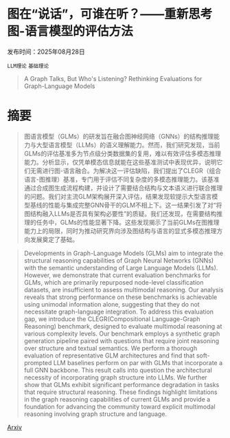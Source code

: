 # 图在“说话”，可谁在听？——重新思考图-语言模型的评估方法

发布时间：2025年08月28日

`LLM理论` `基础理论`

> A Graph Talks, But Who's Listening? Rethinking Evaluations for Graph-Language Models

# 摘要

> 图语言模型（GLMs）的研发旨在融合图神经网络（GNNs）的结构推理能力与大型语言模型（LLMs）的语义理解能力。然而，我们研究发现，当前GLMs的评估基准多为节点级分类数据集的复用，难以有效评估多模态推理能力。分析显示，仅凭单模态信息就能在这些基准测试中表现优异，说明它们无需进行图-语言融合。为解决这一评估缺陷，我们提出了CLEGR（组合语言-图推理）基准，专门用于评估不同复杂度的多模态推理能力。该基准通过合成图生成流程构建，并设计了需要结合结构与文本语义进行联合推理的问题。我们对主流GLM架构展开深入评估，结果发现软提示大型语言模型基线的性能与集成完整GNN骨干的GLM不相上下。这一结果引发了对“将图结构融入LLMs是否具有架构必要性”的质疑。我们还发现，在需要结构推理的任务中，GLMs的性能显著下降。这些发现揭示了当前GLMs在图推理能力上的局限，同时为推动研究界向涉及图结构与语言的显式多模态推理方向发展奠定了基础。

> Developments in Graph-Language Models (GLMs) aim to integrate the structural reasoning capabilities of Graph Neural Networks (GNNs) with the semantic understanding of Large Language Models (LLMs). However, we demonstrate that current evaluation benchmarks for GLMs, which are primarily repurposed node-level classification datasets, are insufficient to assess multimodal reasoning. Our analysis reveals that strong performance on these benchmarks is achievable using unimodal information alone, suggesting that they do not necessitate graph-language integration. To address this evaluation gap, we introduce the CLEGR(Compositional Language-Graph Reasoning) benchmark, designed to evaluate multimodal reasoning at various complexity levels. Our benchmark employs a synthetic graph generation pipeline paired with questions that require joint reasoning over structure and textual semantics. We perform a thorough evaluation of representative GLM architectures and find that soft-prompted LLM baselines perform on par with GLMs that incorporate a full GNN backbone. This result calls into question the architectural necessity of incorporating graph structure into LLMs. We further show that GLMs exhibit significant performance degradation in tasks that require structural reasoning. These findings highlight limitations in the graph reasoning capabilities of current GLMs and provide a foundation for advancing the community toward explicit multimodal reasoning involving graph structure and language.

[Arxiv](https://arxiv.org/abs/2508.20583)